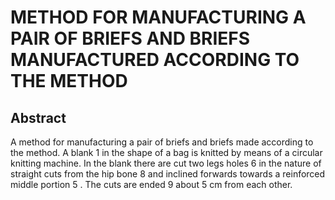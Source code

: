 # METHOD FOR MANUFACTURING A PAIR OF BRIEFS AND BRIEFS MANUFACTURED ACCORDING TO THE METHOD

## Abstract
A method for manufacturing a pair of briefs and briefs made according to the method. A blank 1 in the shape of a bag is knitted by means of a circular knitting machine. In the blank there are cut two legs holes 6 in the nature of straight cuts from the hip bone 8 and inclined forwards towards a reinforced middle portion 5 . The cuts are ended 9 about 5 cm from each other.